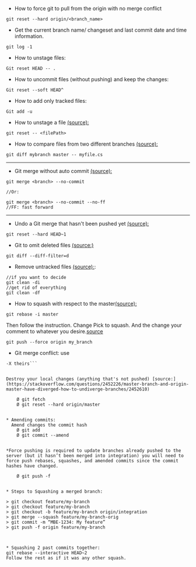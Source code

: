 * How to force git to pull from the origin with no merge conflict
```git
git reset --hard origin/<branch_name>
```

* Get the current branch name/ changeset and last commit date and time information.
```git
git log -1
```

* How to unstage files:
```git
Git reset HEAD -- .
```

* How to uncommit files (without pushing) and keep the changes:
```git
Git reset --soft HEAD^
```

* How to add only tracked files:
```git
Git add -u
```

* How to unstage a file [(source):](https://stackoverflow.com/questions/6919121/why-are-there-two-ways-to-unstage-a-file-in-git) 
```git
git reset -- <filePath>
```

* How to compare files from two different branches [(source):](https://stackoverflow.com/questions/4099742/how-to-compare-files-from-two-different-branches)
```git
git diff mybranch master -- myfile.cs
```
----------
* Git merge without auto commit [(source):](https://stackoverflow.com/questions/8640887/git-merge-without-auto-commit)
```git
git merge <branch> --no-commit

//Or: 

git merge <branch> --no-commit --no-ff
//FF: fast forward
```
-----------
* Undo a Git merge that hasn't been pushed yet [(source):](https://stackoverflow.com/questions/2389361/undo-a-git-merge-that-hasnt-been-pushed-yet)
```git 
git reset --hard HEAD~1
```

* Git to omit deleted files [(source:)](https://stackoverflow.com/questions/3692152/suppressing-diffs-for-deleted-files-in-git)
```git
git diff --diff-filter=d
```

* Remove untracked files [(source):](https://www.hacksparrow.com/git/remove-untracked-files-and-directories.html):
```git
//if you want to decide
git clean -di
//get rid of everything
git clean -df
```

* How to squash with respect to the master[(source):](https://stackoverflow.com/questions/25356810/git-how-to-squash-all-commits-on-branch)
```git
git rebase -i master
```

Then follow the instruction. 
Change Pick to squash.
And the change your comment to whatever you desire.[source](https://stackoverflow.com/questions/5667884/how-to-squash-commits-in-git-after-they-have-been-pushed)

```git
git push --force origin my_branch
```



* Git  merge conflict: use
```git
-X theirs```


Destroy your local changes (anything that's not pushed) [source:](https://stackoverflow.com/questions/2452226/master-branch-and-origin-master-have-diverged-how-to-undiverge-branches/2452610)

	Ø git fetch
	Ø git reset --hard origin/master


* Amending commits: 
  Amend changes the commit hash
	Ø git add
	Ø git commit --amend


*Force pushing is required to update branches already pushed to the server (but it hasn’t been merged into integration) you will need to force push rebases, squashes, and amended commits since the commit hashes have changed.

	Ø git push -f


* Steps to Squashing a merged branch:

> git checkout feature/my-branch
> git checkout feature/my-branch
> git checkout -b feature/my-branch origin/integration
> git merge --squash feature/my-branch-orig
> git commit -m “MBE-1234: My feature”
> git push -f origin feature/my-branch



* Squashing 2 past commits together:
git rebase --interactive HEAD~2
Follow the rest as if it was any other squash. 

